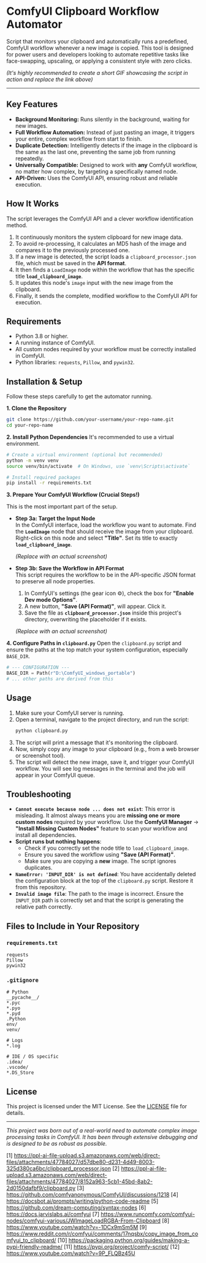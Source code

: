 # ComfyUI Clipboard Workflow Automator

Script that monitors your clipboard and automatically runs a predefined, ComfyUI workflow whenever a new image is copied. This tool is designed for power users and developers looking to automate repetitive tasks like face-swapping, upscaling, or applying a consistent style with zero clicks.


*(It's highly recommended to create a short GIF showcasing the script in action and replace the link above)*

---

## Key Features

-   **Background Monitoring:** Runs silently in the background, waiting for new images.
-   **Full Workflow Automation:** Instead of just pasting an image, it triggers your entire, complex workflow from start to finish.
-   **Duplicate Detection:** Intelligently detects if the image in the clipboard is the same as the last one, preventing the same job from running repeatedly.
-   **Universally Compatible:** Designed to work with **any** ComfyUI workflow, no matter how complex, by targeting a specifically named node.
-   **API-Driven:** Uses the ComfyUI API, ensuring robust and reliable execution.

## How It Works

The script leverages the ComfyUI API and a clever workflow identification method.

1.  It continuously monitors the system clipboard for new image data.
2.  To avoid re-processing, it calculates an MD5 hash of the image and compares it to the previously processed one.
3.  If a new image is detected, the script loads a `clipboard_processor.json` file, which must be saved in the **API format**.
4.  It then finds a `LoadImage` node within the workflow that has the specific title **`load_clipboard_image`**.
5.  It updates this node's `image` input with the new image from the clipboard.
6.  Finally, it sends the complete, modified workflow to the ComfyUI API for execution.

## Requirements

-   Python 3.8 or higher.
-   A running instance of ComfyUI.
-   All custom nodes required by your workflow must be correctly installed in ComfyUI.
-   Python libraries: `requests`, `Pillow`, and `pywin32`.

## Installation & Setup

Follow these steps carefully to get the automator running.

**1. Clone the Repository**
```bash
git clone https://github.com/your-username/your-repo-name.git
cd your-repo-name
```

**2. Install Python Dependencies**
It's recommended to use a virtual environment.
```bash
# Create a virtual environment (optional but recommended)
python -m venv venv
source venv/bin/activate  # On Windows, use `venv\Scripts\activate`

# Install required packages
pip install -r requirements.txt
```

**3. Prepare Your ComfyUI Workflow (Crucial Steps!)**

This is the most important part of the setup.

-   **Step 3a: Target the Input Node**  
    In the ComfyUI interface, load the workflow you want to automate. Find the **`LoadImage`** node that should receive the image from your clipboard. Right-click on this node and select **"Title"**. Set its title to exactly **`load_clipboard_image`**.

     *(Replace with an actual screenshot)*

-   **Step 3b: Save the Workflow in API Format**  
    This script requires the workflow to be in the API-specific JSON format to preserve all node properties.
    1.  In ComfyUI's settings (the gear icon ⚙️), check the box for **"Enable Dev mode Options"**.
    2.  A new button, **"Save (API Format)"**, will appear. Click it.
    3.  Save the file as **`clipboard_processor.json`** inside this project's directory, overwriting the placeholder if it exists.

     *(Replace with an actual screenshot)*

**4. Configure Paths in `clipboard.py`**
Open the `clipboard.py` script and ensure the paths at the top match your system configuration, especially `BASE_DIR`.

```python
# --- CONFIGURATION ---
BASE_DIR = Path(r"D:\ComfyUI_windows_portable")
# ... other paths are derived from this
```

## Usage

1.  Make sure your ComfyUI server is running.
2.  Open a terminal, navigate to the project directory, and run the script:
    ```bash
    python clipboard.py
    ```
3.  The script will print a message that it's monitoring the clipboard.
4.  Now, simply copy any image to your clipboard (e.g., from a web browser or screenshot tool).
5.  The script will detect the new image, save it, and trigger your ComfyUI workflow. You will see log messages in the terminal and the job will appear in your ComfyUI queue.

## Troubleshooting

-   **`Cannot execute because node ... does not exist`**: This error is misleading. It almost always means you are **missing one or more custom nodes** required by your workflow. Use the **ComfyUI Manager** -> **"Install Missing Custom Nodes"** feature to scan your workflow and install all dependencies.
-   **Script runs but nothing happens**:
    -   Check if you correctly set the node title to `load_clipboard_image`.
    -   Ensure you saved the workflow using **"Save (API Format)"**.
    -   Make sure you are copying a **new** image. The script ignores duplicates.
-   **`NameError: 'INPUT_DIR' is not defined`**: You have accidentally deleted the configuration block at the top of the `clipboard.py` script. Restore it from this repository.
-   **`Invalid image file`**: The path to the image is incorrect. Ensure the `INPUT_DIR` path is correctly set and that the script is generating the relative path correctly.

## Files to Include in Your Repository

### `requirements.txt`
```
requests
Pillow
pywin32
```

### `.gitignore`
```
# Python
__pycache__/
*.pyc
*.pyo
*.pyd
.Python
env/
venv/

# Logs
*.log

# IDE / OS specific
.idea/
.vscode/
*.DS_Store
```

## License

This project is licensed under the MIT License. See the [LICENSE](LICENSE) file for details.

---

*This project was born out of a real-world need to automate complex image processing tasks in ComfyUI. It has been through extensive debugging and is designed to be as robust as possible.*

[1] https://ppl-ai-file-upload.s3.amazonaws.com/web/direct-files/attachments/47784027/d57dbe80-d231-4d49-8003-325d380ca6bc/clipboard_processor.json
[2] https://ppl-ai-file-upload.s3.amazonaws.com/web/direct-files/attachments/47784027/8152a963-5cb1-45bd-8ab2-2d0150dafbf9/clipboard.py
[3] https://github.com/comfyanonymous/ComfyUI/discussions/1218
[4] https://docsbot.ai/prompts/writing/python-code-readme
[5] https://github.com/dream-computing/syntax-nodes
[6] https://docs.jarvislabs.ai/comfyui
[7] https://www.runcomfy.com/comfyui-nodes/comfyui-various/JWImageLoadRGBA-From-Clipboard
[8] https://www.youtube.com/watch?v=-1DCx9mSm5M
[9] https://www.reddit.com/r/comfyui/comments/17nqsbx/copy_image_from_comfyui_to_clipboard/
[10] https://packaging.python.org/guides/making-a-pypi-friendly-readme/
[11] https://pypi.org/project/comfy-script/
[12] https://www.youtube.com/watch?v=9P_FLQBz45U
